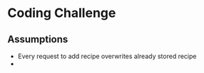 #  Coding Challenge

## Assumptions

- Every request to add recipe overwrites already stored recipe
- 